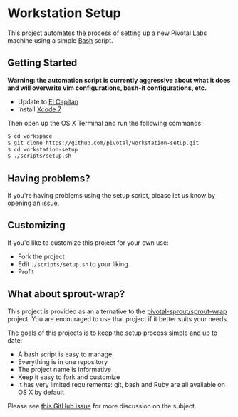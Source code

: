 # Workstation Setup

This project automates the process of setting up a new Pivotal Labs machine using a simple [Bash](https://www.gnu.org/software/bash/) script.

## Getting Started

**Warning: the automation script is currently aggressive about what it does and will overwrite vim configurations, bash-it configurations, etc.**

- Update to [El Capitan](https://itunes.apple.com/us/app/os-x-el-capitan/id1018109117)
- Install [Xcode 7](https://itunes.apple.com/us/app/xcode/id497799835)

Then open up the OS X Terminal and run the following commands:

```sh
$ cd workspace
$ git clone https://github.com/pivotal/workstation-setup.git
$ cd workstation-setup
$ ./scripts/setup.sh
```

## Having problems?

If you're having problems using the setup script, please let us know by [opening an issue](https://github.com/pivotal/workstation-setup/issues/new).

## Customizing

If you'd like to customize this project for your own use:

- Fork the project
- Edit `./scripts/setup.sh` to your liking
- Profit

## What about sprout-wrap?

This project is provided as an alternative to the [pivotal-sprout/sprout-wrap](https://github.com/pivotal-sprout/sprout-wrap) project. You are encouraged to use that project if it better suits your needs.

The goals of this projects is to keep the setup process simple and up to date:

- A bash script is easy to manage
- Everything is in one repository
- The project name is informative
- Keep it easy to fork and customize
- It has very limited requirements: git, bash and Ruby are all available on OS X by default

Please see [this GitHub issue](https://github.com/pivotal/workstation-setup/issues/3) for more discussion on the subject.
